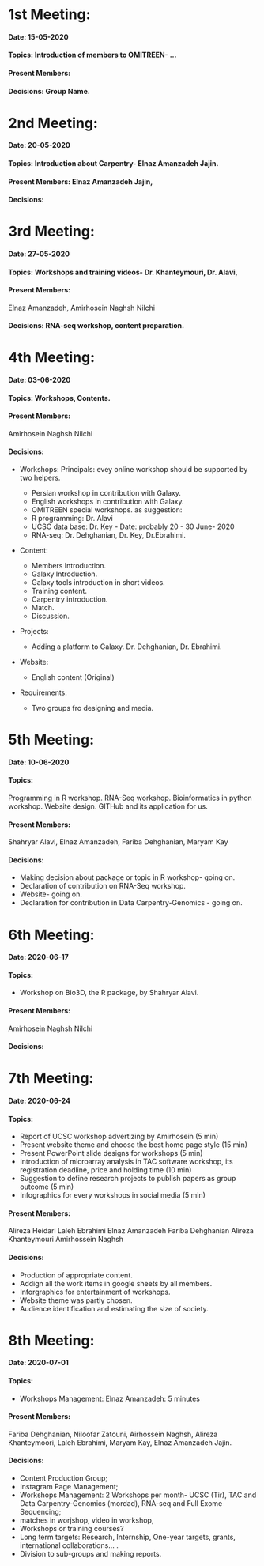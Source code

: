 # 1st Meeting:
#### Date: 15-05-2020
#### Topics: Introduction of members to OMITREEN- ...


#### Present Members: 
#### Decisions: Group Name.



# 2nd Meeting:
#### Date: 20-05-2020

#### Topics: Introduction about Carpentry- Elnaz Amanzadeh Jajin. 

#### Present Members: Elnaz Amanzadeh Jajin, 

#### Decisions: 





# 3rd Meeting: 

#### Date: 27-05-2020

#### Topics: Workshops and training videos- Dr. Khanteymouri, Dr. Alavi,

#### Present Members: 
Elnaz Amanzadeh, Amirhosein Naghsh Nilchi 

#### Decisions: RNA-seq workshop, content preparation.






# 4th Meeting:

#### Date: 03-06-2020

#### Topics: Workshops, Contents.

#### Present Members:
Amirhosein Naghsh Nilchi

#### Decisions:
  * Workshops:
  Principals: evey online workshop should be supported by two helpers.
     - Persian workshop in contribution with Galaxy.
     - English workshops in contribution with Galaxy.
     - OMITREEN special workshops.
       as suggestion:
     - R programming: Dr. Alavi
     - UCSC data base: Dr. Key - Date: probably 20 - 30 June- 2020
     - RNA-seq: Dr. Dehghanian, Dr. Key, Dr.Ebrahimi.
   
  * Content:
      - Members Introduction.
      - Galaxy Introduction.
      - Galaxy tools introduction in short videos.
      - Training content.
      - Carpentry introduction.
      - Match.
      - Discussion.
      
  * Projects:
      - Adding a platform to Galaxy. Dr. Dehghanian, Dr. Ebrahimi.
    
  * Website:
      - English content (Original)
  * Requirements:
      - Two groups fro designing and media.
      
      




# 5th Meeting:
#### Date: 10-06-2020

#### Topics: 
Programming in R workshop.
RNA-Seq workshop.
Bioinformatics in python workshop.
Website design.
GITHub and its application for us.

#### Present Members:
Shahryar Alavi, Elnaz Amanzadeh, Fariba Dehghanian, Maryam Kay

#### Decisions: 
- Making decision about package or topic in R workshop- going on.
- Declaration of contribution on RNA-Seq workshop.
- Website- going on.
- Declaration for contribution in Data Carpentry-Genomics - going on.


# 6th Meeting:
#### Date: 2020-06-17

#### Topics: 
* Workshop on Bio3D, the R package, by Shahryar Alavi.

#### Present Members:
Amirhosein Naghsh Nilchi

#### Decisions: 


# 7th Meeting:
#### Date: 2020-06-24

#### Topics:
* Report of UCSC workshop advertizing by Amirhosein (5 min)
* Present website theme and choose the best home page style (15 min)
* Present PowerPoint slide designs for workshops (5 min)
* Introduction of microarray analysis in TAC software workshop, its registration deadline, price and holding time (10 min) 
* Suggestion to define research projects to publish papers as group outcome (5 min)
* Infographics for every workshops in social media (5 min)
#### Present Members:
Alireza Heidari
Laleh Ebrahimi
Elnaz Amanzadeh
Fariba Dehghanian
Alireza Khanteymouri
Amirhossein Naghsh

#### Decisions:
* Production of appropriate content.
* Addign all the work items in google sheets by all members.
* Inforgraphics for entertainment of workshops.
* Website theme was partly chosen.
* Audience identification and estimating the size of society.



# 8th Meeting:
#### Date: 2020-07-01

#### Topics:
- Workshops Management: Elnaz Amanzadeh: 5 minutes
#### Present Members:
Fariba Dehghanian, Niloofar Zatouni, Airhossein Naghsh, Alireza Khanteymoori, Laleh Ebrahimi, Maryam Kay, Elnaz Amanzadeh Jajin.

#### Decisions:
* Content Production Group;
* Instagram Page Management;
* Workshops Management: 2 Workshops per month- UCSC (Tir), TAC and Data Carpentry-Genomics (mordad), RNA-seq and Full Exome Sequencing;
* matches in worjshop, video in workshop,
* Workshops or training courses?
* Long term targets: Research, Internship, One-year targets, grants, international collaborations... .
* Division to sub-groups and making reports. 
